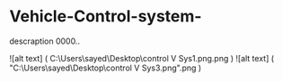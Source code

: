 # Vehicle-Control-system-
descraption 0000..

![alt text] ( C:\Users\sayed\Desktop\control V Sys1.png.png )
![alt text] ( "C:\Users\sayed\Desktop\control V Sys3.png".png )
